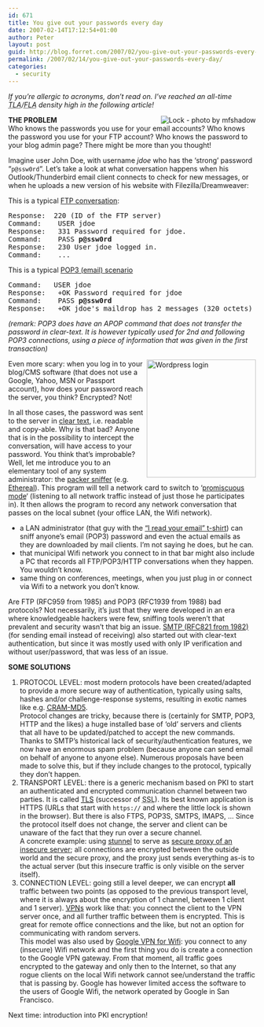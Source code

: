```yaml
---
id: 671
title: You give out your passwords every day
date: 2007-02-14T17:12:54+01:00
author: Peter
layout: post
guid: http://blog.forret.com/2007/02/you-give-out-your-passwords-every-day/
permalink: /2007/02/14/you-give-out-your-passwords-every-day/
categories:
  - security
---
```

_If you&#8217;re allergic to acronyms, don&#8217;t read on. I&#8217;ve reached an all-time <acronym title="Three Letter Acronym">TLA</acronym>/<acronym title="Four Letter Acronym">FLA</acronym> density high in the following article!_

[<img style="float: right" src="http://farm1.static.flickr.com/10/14497366_fc714e4397_m.jpg" alt="Lock - photo by mfshadow" />](http://www.flickr.com/photos/mfshadow/14497366/)**THE PROBLEM**  
Who knows the passwords you use for your email accounts? Who knows the password you use for your FTP account? Who knows the password to your blog admin page? There might be more than you thought! 

Imagine user John Doe, with username _jdoe_ who has the &#8216;strong&#8217; password &#8220;`p@ssw0rd`&#8220;. Let&#8217;s take a look at what conversation happens when his Outlook/Thunderbird email client connects to check for new messages, or when he uploads a new version of his website with Filezilla/Dreamweaver:

This is a typical [FTP conversation](http://www.w3.org/Protocols/rfc959/):

<pre>Response:	220 (ID of the FTP server)
Command:	USER jdoe
Response:	331 Password required for jdoe.
Command:	PASS <strong>p@ssw0rd</strong>
Response:	230 User jdoe logged in.
Command:	...
</pre>

This is a typical [POP3 (email) scenario](http://www.ietf.org/rfc/rfc1939.txt)

<pre>Command:	USER jdoe
Response:	+OK Password required for jdoe
Command:	PASS <strong>p@ssw0rd</strong>
Response:	+OK jdoe's maildrop has 2 messages (320 octets)
</pre>

_(remark: POP3 does have an APOP command that does not transfer the password in clear-text. It is however typically used for 2nd and following POP3 connections, using a piece of information that was given in the first transaction)_

[<img loading="lazy" style="float: right" src="http://farm1.static.flickr.com/134/390226502_34c2cc32a9_m.jpg" width="222" height="240" alt="Wordpress login" />](http://www.flickr.com/photos/pforret/390226502/ "Photo Sharing")Even more scary: when you log in to your blog/CMS software (that does not use a Google, Yahoo, MSN or Passport account), how does your password reach the server, you think? Encrypted? Not!

<!--more-->

  
In all those cases, the password was sent to the server in [clear text](http://en.wikipedia.org/wiki/Cleartext), i.e. readable and copy-able. Why is that bad? Anyone that is in the possibility to intercept the conversation, will have access to your password. You think that&#8217;s improbable? Well, let me introduce you to an elementary tool of any system administrator: the [packer sniffer](http://en.wikipedia.org/wiki/Sniffer) (e.g. [Ethereal](http://www.ethereal.com/)). This program will tell a network card to switch to &#8216;[promiscuous mode](http://en.wikipedia.org/wiki/Promiscuous_mode)&#8216; (listening to all network traffic instead of just those he participates in). It then allows the program to record any network conversation that passes on the local subnet (your office LAN, the Wifi network).

  * a LAN administrator (that guy with the [&#8220;I read your email&#8221; t-shirt](http://www.thinkgeek.com/tshirts/frustrations/31fb/)) can sniff anyone&#8217;s email (POP3) password and even the actual emails as they are downloaded by mail clients. I&#8217;m not saying he does, but he can.
  * that municipal Wifi network you connect to in that bar might also include a PC that records all FTP/POP3/HTTP conversations when they happen. You wouldn&#8217;t know.
  * same thing on conferences, meetings, when you just plug in or connect via Wifi to a network you don&#8217;t know.

Are FTP (RFC959 from 1985) and POP3 (RFC1939 from 1988) bad protocols? Not necessarily, it&#8217;s just that they were developed in an era where knowledgeable hackers were few, sniffing tools weren&#8217;t that prevalent and security wasn&#8217;t that big an issue. [SMTP (RFC821 from 1982)](http://www.ietf.org/rfc/rfc0821.txt) (for sending email instead of receiving) also started out with clear-text authentication, but since it was mostly used with only IP verification and without user/password, that was less of an issue. 

**SOME SOLUTIONS**

  1. PROTOCOL LEVEL: most modern protocols have been created/adapted to provide a more secure way of authentication, typically using salts, hashes and/or challenge-response systems, resulting in exotic names like e.g. [<acronym title="challenge-response authentication mechanism (with hashing algorithm) Message-Digest 5">CRAM-MD5</acronym>](http://en.wikipedia.org/wiki/CRAM-MD5).  
    Protocol changes are tricky, because there is (certainly for SMTP, POP3, HTTP and the likes) a huge installed base of &#8216;old&#8217; servers and clients that all have to be updated/patched to accept the new commands. Thanks to SMTP&#8217;s historical lack of security/authentication features, we now have an enormous spam problem (because anyone can send email on behalf of anyone to anyone else). Numerous proposals have been made to solve this, but if they include changes to the protocol, typically they don&#8217;t happen.
  2. TRANSPORT LEVEL: there is a generic mechanism based on PKI to start an authenticated and encrypted communication channel between two parties. It is called [<acronym title="Transport Layer Security">TLS</acronym>](http://en.wikipedia.org/wiki/Transport_Layer_Security) (successor of <acronym title="Secure Socket Layer">SSL</acronym>). Its best known application is HTTPS (URLs that start with `https://` and where the little lock is shown in the browser). But there is also FTPS, POP3S, SMTPS, IMAPS, &#8230; Since the protocol itself does not change, the server and client can be unaware of the fact that they run over a secure channel.  
    A concrete example: using [stunnel](http://www.stunnel.org/) to serve as [secure proxy of an insecure server](http://www.stunnel.org/examples/encrypt_services.html); all connections are encrypted between the outside world and the secure proxy, and the proxy just sends everything as-is to the actual server (but this insecure traffic is only visible on the server itself). 
  3. CONNECTION LEVEL: going still a level deeper, we can encrypt **all** traffic between two points (as opposed to the previous transport level, where it is always about the encryption of 1 channel, between 1 client and 1 server). [<acronym title="Virtual Private Network">VPN</acronym>s](http://en.wikipedia.org/wiki/VPN) work like that: you connect the client to the VPN server once, and all further traffic between them is encrypted. This is great for remote office connections and the like, but not an option for communicating with random servers.  
    This model was also used by [Google VPN for Wifi](http://google.blognewschannel.com/index.php/archives/2005/09/19/google-pulls-the-other-leg-with-secure-access/): you connect to any (insecure) Wifi network and the first thing you do is create a connection to the Google VPN gateway. From that moment, all traffic goes encrypted to the gateway and only then to the Internet, so that any rogue clients on the local Wifi network cannot see/understand the traffic that is passing by. Google has however limited access the software to the users of Google Wifi, the network operated by Google in San Francisco.

Next time: introduction into PKI encryption!